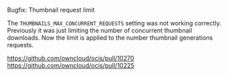 Bugfix: Thumbnail request limit

The `THUMBNAILS_MAX_CONCURRENT_REQUESTS` setting was not working correctly.
Previously it was just limiting the number of concurrent thumbnail downloads.
Now the limit is applied to the number thumbnail generations requests.

https://github.com/owncloud/ocis/pull/10270
https://github.com/owncloud/ocis/pull/10225
